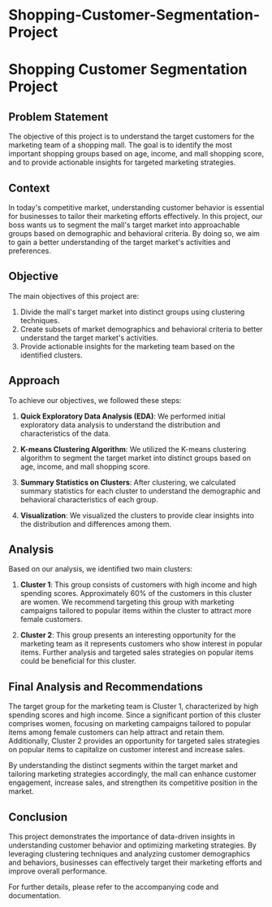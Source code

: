 # Shopping-Customer-Segmentation-Project
# Shopping Customer Segmentation Project

## Problem Statement

The objective of this project is to understand the target customers for the marketing team of a shopping mall. The goal is to identify the most important shopping groups based on age, income, and mall shopping score, and to provide actionable insights for targeted marketing strategies.

## Context

In today's competitive market, understanding customer behavior is essential for businesses to tailor their marketing efforts effectively. In this project, our boss wants us to segment the mall's target market into approachable groups based on demographic and behavioral criteria. By doing so, we aim to gain a better understanding of the target market's activities and preferences.

## Objective

The main objectives of this project are:

1. Divide the mall's target market into distinct groups using clustering techniques.
2. Create subsets of market demographics and behavioral criteria to better understand the target market's activities.
3. Provide actionable insights for the marketing team based on the identified clusters.

## Approach

To achieve our objectives, we followed these steps:

1. **Quick Exploratory Data Analysis (EDA)**: We performed initial exploratory data analysis to understand the distribution and characteristics of the data.

2. **K-means Clustering Algorithm**: We utilized the K-means clustering algorithm to segment the target market into distinct groups based on age, income, and mall shopping score.

3. **Summary Statistics on Clusters**: After clustering, we calculated summary statistics for each cluster to understand the demographic and behavioral characteristics of each group.

4. **Visualization**: We visualized the clusters to provide clear insights into the distribution and differences among them.

## Analysis

Based on our analysis, we identified two main clusters:

1. **Cluster 1**: This group consists of customers with high income and high spending scores. Approximately 60% of the customers in this cluster are women. We recommend targeting this group with marketing campaigns tailored to popular items within the cluster to attract more female customers.

2. **Cluster 2**: This group presents an interesting opportunity for the marketing team as it represents customers who show interest in popular items. Further analysis and targeted sales strategies on popular items could be beneficial for this cluster.

## Final Analysis and Recommendations

The target group for the marketing team is Cluster 1, characterized by high spending scores and high income. Since a significant portion of this cluster comprises women, focusing on marketing campaigns tailored to popular items among female customers can help attract and retain them. Additionally, Cluster 2 provides an opportunity for targeted sales strategies on popular items to capitalize on customer interest and increase sales.

By understanding the distinct segments within the target market and tailoring marketing strategies accordingly, the mall can enhance customer engagement, increase sales, and strengthen its competitive position in the market.

## Conclusion

This project demonstrates the importance of data-driven insights in understanding customer behavior and optimizing marketing strategies. By leveraging clustering techniques and analyzing customer demographics and behaviors, businesses can effectively target their marketing efforts and improve overall performance.

For further details, please refer to the accompanying code and documentation.

